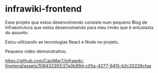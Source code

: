 # infrawiki-frontend

Esse projeto que estou desenvolvendo consiste num pequeno Blog de Infraestrutura que estou desenvolvendo para meu irmão que é entusiasta do assunto.

Estou utilizando as tecnologias React e Node no projeto.

Pequeno video demonstrativo.

https://github.com/CaioMar7/infrawiki-frontend/assets/108432393/27a0b99d-c05a-4277-9415-b2c20226cfaa

